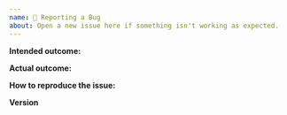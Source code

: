 ```yaml
---
name: 🐛 Reporting a Bug
about: Open a new issue here if something isn't working as expected.
---
```


<!--
  Thanks for filing an issue on React Apollo!

  Please make sure that you include the following information to ensure that your issue is actionable.

  If you don't follow the template, your issue may end up being closed without anyone looking at it carefully, because it is not actionable for us without the information in this template.

  **PLEASE NOTE:** Feature requests and non-bug related discussions are no longer managed in this repo. Feature requests should be opened in https://github.com/apollographql/apollo-feature-requests.
-->

**Intended outcome:**

<!--
What you were trying to accomplish when the bug occurred, and as much code as possible related to the source of the problem.
-->

**Actual outcome:**

<!--
A description of what actually happened, including a screenshot or copy-paste of any related error messages, logs, or other output that might be related. Places to look for information include your browser console, server console, and network logs. Please avoid non-specific phrases like “didn’t work” or “broke”.
-->

**How to reproduce the issue:**

<!--
If possible, please create a reproduction using https://github.com/apollographql/react-apollo-error-template and link to it here. If you prefer an in-browser way to create reproduction, try: https://codesandbox.io/s/github/apollographql/react-apollo-error-template 

Instructions for how the issue can be reproduced by a maintainer or contributor. Be as specific as possible, and only mention what is necessary to reproduce the bug. If possible, try to isolate the exact circumstances in which the bug occurs and avoid speculation over what the cause might be.
-->

**Version**

<!--
Run the following command in your project directory, and paste its (automatically copied to clipboard) results here:

`npx envinfo@latest --preset apollo --clipboard`
-->
